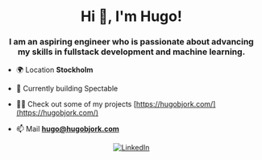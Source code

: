 <h1 align="center">Hi 👋, I'm Hugo!</h1>
<h3 align="center">I am an aspiring engineer who is passionate about advancing my skills in fullstack development and machine learning.</h3>

- 🌍 Location **Stockholm**

- 🚀 Currently building Spectable

- 👨‍💻 Check out some of my projects [https://hugobjork.com/](https://hugobjork.com/)

- 📫 Mail **hugo@hugobjork.com**

<div align="center" >
  <a href="https://www.linkedin.com/in/hugobjork/" target="_blank">
    <img src="https://img.shields.io/badge/linkedin-%230077B5.svg?&style=for-the-badge&logo=linkedin&logoColor=white&color=071A2C" alt="LinkedIn"/>
  </a>
</div>


